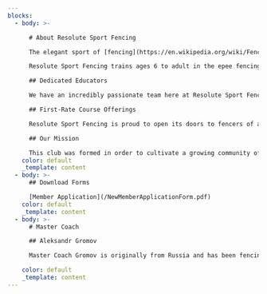 ```yaml
---
blocks:
  - body: >-

      # About Resolute Sport Fencing

      The elegant sport of [fencing](https://en.wikipedia.org/wiki/Fencing), always popular in Europe, is now gaining phenomenal popularity in the United States and in the Central Florida area. It has often been called Physical Chess as the sport develops the mind and body. Furthermore, it is also a sport that helps gain admission and college scholarships to prestigious universities.

      Resolute Sport Fencing trains ages 6 to adult in the epee fencing weapon with successful programs for both experienced and beginner fencers. Additionally, our students have been awarded numerous medals at local, regional and national championships.

      ## Dedicated Educators

      We have an incredibly passionate team here at Resolute Sport Fencing. Above all, all of our instructors have dedicated decades to the sport in order to compete not just locally but on the national & global stage. Our club has bred many national champions and world cup competitors since its inception.

      ## First-Rate Course Offerings

      Resolute Sport Fencing is proud to open its doors to fencers of all skill levels from beginners all the way through to the nationally competitive. See below to check out class schedules and sign up for our newsletter to stay in the know about special events, class discounts and tournament opportunities!

      ## Our Mission

      This club was formed in order to cultivate a growing community of fencers and athletes alike. We strive to bring the best out of our athletes on and off the strip so that they may carry what they have learned here into other avenues of their life. We hope that you will join our family with these things in mind.
    color: default
    _template: content
  - body: >-
      ## Download Forms

      [Member Application](/NewMemberApplicationForm.pdf)
    color: default
    _template: content
  - body: >-
      # Master Coach

      ## Aleksandr Gromov

      Master Coach Gromov is originally from Russia and has been fencing since the age of 7. He has **over 20 years of coaching experience** from instruction he received in the former Soviet Union. He has coached numerous fencers to great success at local, regional, national and NCAA Division I level tournaments.

    color: default
    _template: content
---
```


